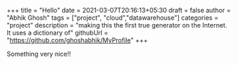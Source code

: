 +++
title = "Hello"
date = 2021-03-07T20:16:13+05:30
draft = false
author = "Abhik Ghosh"
tags = ["project", "cloud","datawarehouse"]
categories = "project"
description = "making this the first true generator on the Internet. It uses a dictionary of"
githubUrl = "https://github.com/ghoshabhik/MyProfile"
+++

Something very nice!!
